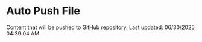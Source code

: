 # Auto Push File

Content that will be pushed to GitHub repository.
Last updated: 06/30/2025, 04:39:04 AM